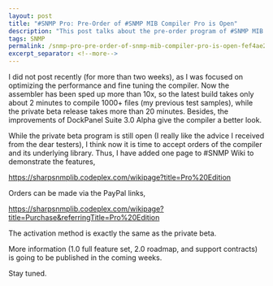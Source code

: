 ```yaml
---
layout: post
title: "#SNMP Pro: Pre-Order of #SNMP MIB Compiler Pro is Open"
description: "This post talks about the pre-order program of #SNMP MIB Compiler Pro."
tags: SNMP
permalink: /snmp-pro-pre-order-of-snmp-mib-compiler-pro-is-open-fef4ae2456cd
excerpt_separator: <!--more-->
---
```

I did not post recently (for more than two weeks), as I was focused on optimizing the performance and fine tuning the compiler. Now the assembler has been sped up more than 10x, so the latest build takes only about 2 minutes to compile 1000+ files (my previous test samples), while the private beta release takes more than 20 minutes. Besides, the improvements of DockPanel Suite 3.0 Alpha give the compiler a better look.
<!--more-->

While the private beta program is still open (I really like the advice I received from the dear testers), I think now it is time to accept orders of the compiler and its underlying library. Thus, I have added one page to #SNMP Wiki to demonstrate the features,

https://sharpsnmplib.codeplex.com/wikipage?title=Pro%20Edition

Orders can be made via the PayPal links,

https://sharpsnmplib.codeplex.com/wikipage?title=Purchase&referringTitle=Pro%20Edition

The activation method is exactly the same as the private beta.

More information (1.0 full feature set, 2.0 roadmap, and support contracts) is going to be published in the coming weeks.

Stay tuned.
